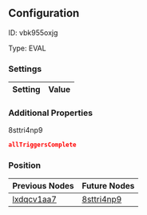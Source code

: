 # <nil>
## Configuration
ID:  vbk955oxjg

Type: EVAL 


### Settings
| Setting | Value  |
| :------------------------ | ---------------------------------------- |
 




### Additional Properties
8sttri4np9
 ```json 
allTriggersComplete
```




### Position
| Previous Nodes | Future Nodes |
| :------------- | ------------ |
| [lxdqcv1aa7](./lxdqcv1aa7.md) | [8sttri4np9](./8sttri4np9.md) |